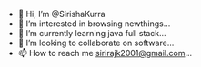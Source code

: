 - 👋 Hi, I’m @SirishaKurra
- 👀 I’m interested in browsing newthings...
- 🌱 I’m currently learning java full stack...
- 💞️ I’m looking to collaborate on software...
- 📫 How to reach me sirirajk2001@gmail.com...

<!---
SirishaKurra/SirishaKurra is a ✨ special ✨ repository because its `README.md` (this file) appears on your GitHub profile.
You can click the Preview link to take a look at your changes.
--->
